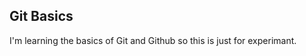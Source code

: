 Git Basics
---------------
I'm learning the basics of Git and Github so this is just for experimant.
